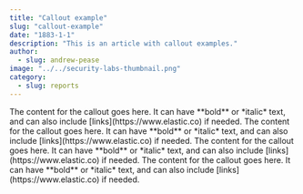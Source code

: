 ```yaml
---
title: "Callout example"
slug: "callout-example"
date: "1883-1-1"
description: "This is an article with callout examples."
author:
  - slug: andrew-pease
image: "../../security-labs-thumbnail.png"
category:
  - slug: reports
---
```


<Callout type="info" title="This is an info callout.">
  The content for the callout goes here. It can have **bold** or *italic* text,
  and can also include [links](https://www.elastic.co) if needed.
</Callout>

<Callout type="warning" title="This is a warning callout.">
  The content for the callout goes here. It can have **bold** or *italic* text,
  and can also include [links](https://www.elastic.co) if needed.
</Callout>

<Callout type="success" title="This is a success callout.">
  The content for the callout goes here. It can have **bold** or *italic* text,
  and can also include [links](https://www.elastic.co) if needed.
</Callout>

<Callout type="danger" title="This is an danger callout.">
  The content for the callout goes here. It can have **bold** or *italic* text,
  and can also include [links](https://www.elastic.co) if needed.
</Callout>
